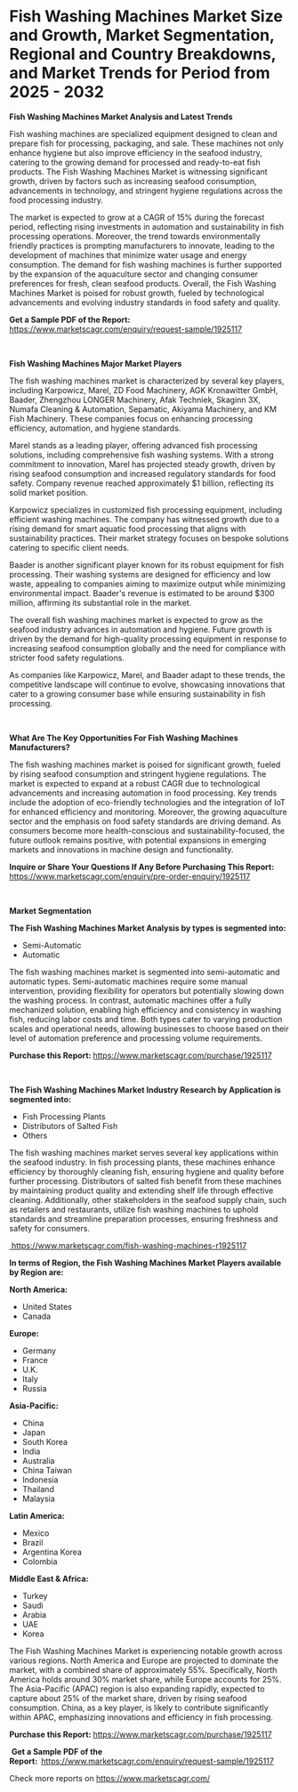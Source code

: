 <p><h1>Fish Washing Machines Market Size and Growth, Market Segmentation, Regional and Country Breakdowns, and Market Trends for Period from 2025 -  2032</h1></p><p><strong>Fish Washing Machines Market Analysis and Latest Trends</strong></p>
<p><p>Fish washing machines are specialized equipment designed to clean and prepare fish for processing, packaging, and sale. These machines not only enhance hygiene but also improve efficiency in the seafood industry, catering to the growing demand for processed and ready-to-eat fish products. The Fish Washing Machines Market is witnessing significant growth, driven by factors such as increasing seafood consumption, advancements in technology, and stringent hygiene regulations across the food processing industry.</p><p>The market is expected to grow at a CAGR of 15% during the forecast period, reflecting rising investments in automation and sustainability in fish processing operations. Moreover, the trend towards environmentally friendly practices is prompting manufacturers to innovate, leading to the development of machines that minimize water usage and energy consumption. The demand for fish washing machines is further supported by the expansion of the aquaculture sector and changing consumer preferences for fresh, clean seafood products. Overall, the Fish Washing Machines Market is poised for robust growth, fueled by technological advancements and evolving industry standards in food safety and quality.</p></p>
<p><strong>Get a Sample PDF of the Report:&nbsp;</strong> <a href="https://www.marketscagr.com/enquiry/request-sample/1925117?utm_campaign=1995&utm_medium=2&utm_source=Github&utm_content=ia&utm_term=14012025&utm_id=fish-washing-machines">https://www.marketscagr.com/enquiry/request-sample/1925117</a></p>
<p>&nbsp;</p>
<p><strong>Fish Washing Machines Major Market Players</strong></p>
<p><p>The fish washing machines market is characterized by several key players, including Karpowicz, Marel, ZD Food Machinery, AGK Kronawitter GmbH, Baader, Zhengzhou LONGER Machinery, Afak Techniek, Skaginn 3X, Numafa Cleaning & Automation, Sepamatic, Akiyama Machinery, and KM Fish Machinery. These companies focus on enhancing processing efficiency, automation, and hygiene standards.</p><p>Marel stands as a leading player, offering advanced fish processing solutions, including comprehensive fish washing systems. With a strong commitment to innovation, Marel has projected steady growth, driven by rising seafood consumption and increased regulatory standards for food safety. Company revenue reached approximately $1 billion, reflecting its solid market position.</p><p>Karpowicz specializes in customized fish processing equipment, including efficient washing machines. The company has witnessed growth due to a rising demand for smart aquatic food processing that aligns with sustainability practices. Their market strategy focuses on bespoke solutions catering to specific client needs.</p><p>Baader is another significant player known for its robust equipment for fish processing. Their washing systems are designed for efficiency and low waste, appealing to companies aiming to maximize output while minimizing environmental impact. Baader's revenue is estimated to be around $300 million, affirming its substantial role in the market.</p><p>The overall fish washing machines market is expected to grow as the seafood industry advances in automation and hygiene. Future growth is driven by the demand for high-quality processing equipment in response to increasing seafood consumption globally and the need for compliance with stricter food safety regulations.</p><p>As companies like Karpowicz, Marel, and Baader adapt to these trends, the competitive landscape will continue to evolve, showcasing innovations that cater to a growing consumer base while ensuring sustainability in fish processing.</p></p>
<p>&nbsp;</p>
<p><strong>What Are The Key Opportunities For Fish Washing Machines Manufacturers?</strong></p>
<p><p>The fish washing machines market is poised for significant growth, fueled by rising seafood consumption and stringent hygiene regulations. The market is expected to expand at a robust CAGR due to technological advancements and increasing automation in food processing. Key trends include the adoption of eco-friendly technologies and the integration of IoT for enhanced efficiency and monitoring. Moreover, the growing aquaculture sector and the emphasis on food safety standards are driving demand. As consumers become more health-conscious and sustainability-focused, the future outlook remains positive, with potential expansions in emerging markets and innovations in machine design and functionality.</p></p>
<p><strong>Inquire or Share Your Questions If Any Before Purchasing This Report:</strong> <a href="https://www.marketscagr.com/enquiry/pre-order-enquiry/1925117?utm_campaign=1995&utm_medium=2&utm_source=Github&utm_content=ia&utm_term=14012025&utm_id=fish-washing-machines">https://www.marketscagr.com/enquiry/pre-order-enquiry/1925117</a></p>
<p>&nbsp;</p>
<p><strong>Market Segmentation</strong></p>
<p><strong>The Fish Washing Machines Market Analysis by types is segmented into:</strong></p>
<p><ul><li>Semi-Automatic</li><li>Automatic</li></ul></p>
<p><p>The fish washing machines market is segmented into semi-automatic and automatic types. Semi-automatic machines require some manual intervention, providing flexibility for operators but potentially slowing down the washing process. In contrast, automatic machines offer a fully mechanized solution, enabling high efficiency and consistency in washing fish, reducing labor costs and time. Both types cater to varying production scales and operational needs, allowing businesses to choose based on their level of automation preference and processing volume requirements.</p></p>
<p><strong>Purchase this Report:&nbsp;</strong><a href="https://www.marketscagr.com/purchase/1925117?utm_campaign=1995&utm_medium=2&utm_source=Github&utm_content=ia&utm_term=14012025&utm_id=fish-washing-machines">https://www.marketscagr.com/purchase/1925117</a></p>
<p>&nbsp;</p>
<p><strong>The Fish Washing Machines Market Industry Research by Application is segmented into:</strong></p>
<p><ul><li>Fish Processing Plants</li><li>Distributors of Salted Fish</li><li>Others</li></ul></p>
<p><p>The fish washing machines market serves several key applications within the seafood industry. In fish processing plants, these machines enhance efficiency by thoroughly cleaning fish, ensuring hygiene and quality before further processing. Distributors of salted fish benefit from these machines by maintaining product quality and extending shelf life through effective cleaning. Additionally, other stakeholders in the seafood supply chain, such as retailers and restaurants, utilize fish washing machines to uphold standards and streamline preparation processes, ensuring freshness and safety for consumers.</p></p>
<p><a href="https://www.marketscagr.com/fish-washing-machines-r1925117?utm_campaign=1995&utm_medium=2&utm_source=Github&utm_content=ia&utm_term=14012025&utm_id=fish-washing-machines">&nbsp;https://www.marketscagr.com/fish-washing-machines-r1925117</a></p>
<p><strong>In terms of Region, the Fish Washing Machines Market Players available by Region are:</strong></p>
<p>
    <p> <strong> North America: </strong>
        <ul>
            <li>United States</li>
            <li>Canada</li>
        </ul>
        </p> 
    <p> <strong> Europe: </strong>
        <ul>
            <li>Germany</li>
            <li>France</li>
            <li>U.K.</li>
            <li>Italy</li>
            <li>Russia</li>
        </ul>
        </p> 
    <p> <strong> Asia-Pacific: </strong>
        <ul>
            <li>China</li>
            <li>Japan</li>
            <li>South Korea</li>
            <li>India</li>
            <li>Australia</li>
            <li>China Taiwan</li>
            <li>Indonesia</li>
            <li>Thailand</li>
            <li>Malaysia</li>
        </ul>
        </p> 
    <p> <strong> Latin America: </strong>
        <ul>
            <li>Mexico</li>
            <li>Brazil</li>
            <li>Argentina Korea</li>
            <li>Colombia</li>
        </ul>
        </p> 
    <p> <strong> Middle East & Africa: </strong>
        <ul>
            <li>Turkey</li>
            <li>Saudi</li>
            <li>Arabia</li>
            <li>UAE</li>
            <li>Korea</li>
        </ul>
    </p>
    </p>
<p><p>The Fish Washing Machines Market is experiencing notable growth across various regions. North America and Europe are projected to dominate the market, with a combined share of approximately 55%. Specifically, North America holds around 30% market share, while Europe accounts for 25%. The Asia-Pacific (APAC) region is also expanding rapidly, expected to capture about 25% of the market share, driven by rising seafood consumption. China, as a key player, is likely to contribute significantly within APAC, emphasizing innovations and efficiency in fish processing.</p></p>
<p><strong>Purchase this Report: </strong><a href="https://www.marketscagr.com/purchase/1925117?utm_campaign=1995&utm_medium=2&utm_source=Github&utm_content=ia&utm_term=14012025&utm_id=fish-washing-machines">https://www.marketscagr.com/purchase/1925117</a></p>
<p>&nbsp;<strong>Get a Sample PDF of the Report:&nbsp;&nbsp;</strong><a href="https://www.marketscagr.com/enquiry/request-sample/1925117?utm_campaign=1995&utm_medium=2&utm_source=Github&utm_content=ia&utm_term=14012025&utm_id=fish-washing-machines">https://www.marketscagr.com/enquiry/request-sample/1925117</a></p>
<p><strong></strong></p>
<p>Check more reports on <a href="https://www.marketscagr.com/?utm_campaign=1995&utm_medium=2&utm_source=Github&utm_content=ia&utm_term=14012025&utm_id=fish-washing-machines">https://www.marketscagr.com/</a></p>